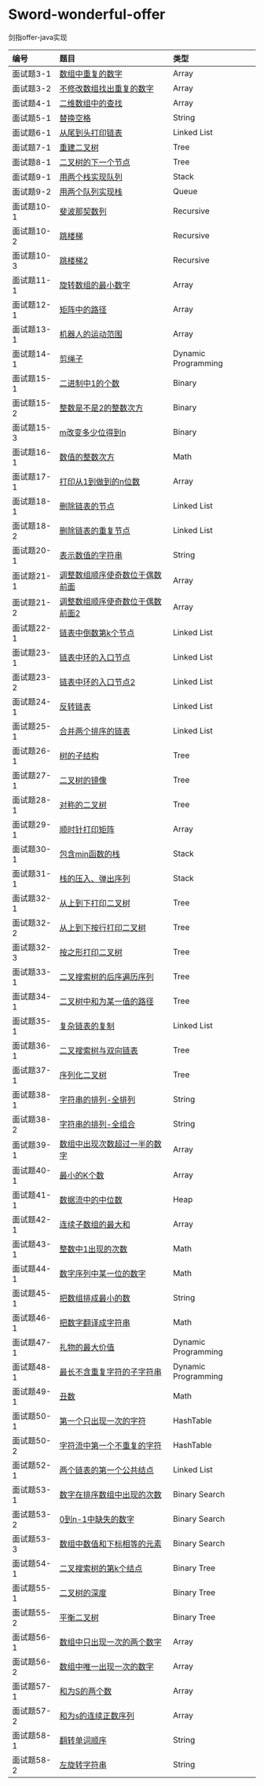 # Sword-wonderful-offer
剑指offer-java实现

| 编号       | 题目                                    | 类型                |
| :--------- | :-------------------------------------- | :------------------ |
| 面试题3-1  | [数组中重复的数字][0031]                | Array               |
| 面试题3-2  | [不修改数组找出重复的数字][0032]        | Array               |
| 面试题4-1  | [二维数组中的查找][0041]                | Array               |
| 面试题5-1  | [替换空格][0051]                        | String              |
| 面试题6-1  | [从尾到头打印链表][0061]                | Linked List         |
| 面试题7-1  | [重建二叉树][0071]                      | Tree                |
| 面试题8-1  | [二叉树的下一个节点][0081]              | Tree                |
| 面试题9-1  | [用两个栈实现队列][0091]                | Stack               |
| 面试题9-2  | [用两个队列实现栈][0092]                | Queue               |
| 面试题10-1 | [斐波那契数列][0101]                    | Recursive           |
| 面试题10-2 | [跳楼梯][0102]                          | Recursive           |
| 面试题10-3 | [跳楼梯2][0103]                         | Recursive           |
| 面试题11-1 | [旋转数组的最小数字][0111]              | Array               |
| 面试题12-1 | [矩阵中的路径][0121]                    | Array               |
| 面试题13-1 | [机器人的运动范围][0131]                | Array               |
| 面试题14-1 | [剪绳子][0141]                          | Dynamic Programming |
| 面试题15-1 | [二进制中1的个数][0151]                 | Binary              |
| 面试题15-2 | [整数是不是2的整数次方][0152]           | Binary              |
| 面试题15-3 | [m改变多少位得到n][0153]                | Binary              |
| 面试题16-1 | [数值的整数次方][0161]                  | Math                |
| 面试题17-1 | [打印从1到做到的n位数][0171]            | Array               |
| 面试题18-1 | [删除链表的节点][0181]                  | Linked List         |
| 面试题18-2 | [删除链表的重复节点][0182]              | Linked List         |
| 面试题20-1 | [表示数值的字符串][0201]                | String              |
| 面试题21-1 | [调整数组顺序使奇数位于偶数前面][0211]  | Array               |
| 面试题21-2 | [调整数组顺序使奇数位于偶数前面2][0212] | Array               |
| 面试题22-1 | [链表中倒数第k个节点][0221]             | Linked List         |
| 面试题23-1 | [链表中环的入口节点][0231]              | Linked List         |
| 面试题23-2 | [链表中环的入口节点2][0232]             | Linked List         |
| 面试题24-1 | [反转链表][0241]                        | Linked List         |
| 面试题25-1 | [合并两个排序的链表][0251]              | Linked List         |
| 面试题26-1 | [树的子结构][0261]                      | Tree                |
| 面试题27-1 | [二叉树的镜像][0271]                    | Tree                |
| 面试题28-1 | [对称的二叉树][0281]                    | Tree                |
| 面试题29-1 | [顺时针打印矩阵][0291]                  | Array               |
| 面试题30-1 | [包含min函数的栈][0301]                 | Stack               |
| 面试题31-1 | [栈的压入、弹出序列][0311]              | Stack               |
| 面试题32-1 | [从上到下打印二叉树][0321]              | Tree                |
| 面试题32-2 | [从上到下按行打印二叉树][0322]          | Tree                |
| 面试题32-3 | [按之形打印二叉树][0323]                | Tree                |
| 面试题33-1 | [二叉搜索树的后序遍历序列][0331]        | Tree                |
| 面试题34-1 | [二叉树中和为某一值的路径][0341]        | Tree                |
| 面试题35-1 | [复杂链表的复制][0351]                  | Linked List         |
| 面试题36-1 | [二叉搜索树与双向链表][0361]            | Tree                |
| 面试题37-1 | [序列化二叉树][0371]                    | Tree                |
| 面试题38-1 | [字符串的排列-全排列][0381]             | String              |
| 面试题38-2 | [字符串的排列-全组合][0382]             | String              |
| 面试题39-1 | [数组中出现次数超过一半的数字][0391]    | Array               |
| 面试题40-1 | [最小的K个数][0401]                     | Array               |
| 面试题41-1 | [数据流中的中位数][0411]                | Heap                |
| 面试题42-1 | [连续子数组的最大和][0421]              | Array               |
| 面试题43-1 | [整数中1出现的次数][0431]               | Math                |
| 面试题44-1 | [数字序列中某一位的数字][0441]          | Math                |
| 面试题45-1 | [把数组排成最小的数][0451]              | String              |
| 面试题46-1 | [把数字翻译成字符串][0461]              | Math                |
| 面试题47-1 | [礼物的最大价值][0471]                  | Dynamic Programming |
| 面试题48-1 | [最长不含重复字符的子字符串][0481]      | Dynamic Programming |
| 面试题49-1 | [丑数][0491]                            | Math                |
| 面试题50-1 | [第一个只出现一次的字符][0501]          | HashTable           |
| 面试题50-2 | [字符流中第一个不重复的字符][0502]      | HashTable           |
| 面试题52-1 | [两个链表的第一个公共结点][0521]        | Linked List         |
| 面试题53-1 | [数字在排序数组中出现的次数][0531]      | Binary Search       |
| 面试题53-2 | [0到n-1中缺失的数字][0532]              | Binary Search       |
| 面试题53-3 | [数组中数值和下标相等的元素][0533]      | Binary Search       |
| 面试题54-1 | [二叉搜索树的第k个结点][0541]           | Binary Tree         |
| 面试题55-1 | [二叉树的深度][0551]                    | Binary Tree         |
| 面试题55-2 | [平衡二叉树][0552]                      | Binary Tree         |
| 面试题56-1 | [数组中只出现一次的两个数字][0561]      | Array               |
| 面试题56-2 | [数组中唯一出现一次的数字][0562]        | Array               |
| 面试题57-1 | [和为S的两个数][0571]                   | Array               |
| 面试题57-2 | [和为s的连续正数序列][0572]             | Array               |
| 面试题58-1 | [翻转单词顺序][0581]                    | String              |
| 面试题58-2 | [左旋转字符串][0582]                    | String              |




[0031]:https://github.com/mcrwayfun/Sword-wonderful-offer/blob/master/doc/_03_01_DuplicationInArray/README.md
[0032]:https://github.com/mcrwayfun/Sword-wonderful-offer/blob/master/doc/_03_02_DuplicationInArrayNoEdit/README.md
[0041]:https://github.com/mcrwayfun/Sword-wonderful-offer/blob/master/doc/_04_01_FindInPartiallySortedMatrix/README.md
[0051]:https://github.com/mcrwayfun/Sword-wonderful-offer/blob/master/doc/_05_01_ReplaceSpaces/README.md
[0061]:https://github.com/mcrwayfun/Sword-wonderful-offer/blob/master/doc/_06_01_PrintListInReversedOrder/README.md
[0071]:https://github.com/mcrwayfun/Sword-wonderful-offer/blob/master/doc/_07_01_ConstructBinaryTree/README.md
[0081]:https://github.com/mcrwayfun/Sword-wonderful-offer/blob/master/doc/_08_01_NextNodeInBinaryTrees/README.md
[0091]:https://github.com/mcrwayfun/Sword-wonderful-offer/blob/master/doc/_09_01_QueueWithTwoStacks/README.md
[0092]:https://github.com/mcrwayfun/Sword-wonderful-offer/blob/master/doc/_09_02_StackWithTwoQueues/README.md
[0101]:https://github.com/mcrwayfun/Sword-wonderful-offer/blob/master/doc/_10_01_Fibonacci/README.md
[0102]:https://github.com/mcrwayfun/Sword-wonderful-offer/blob/master/doc/_10_02_JumpFloor/README.md
[0102]:https://github.com/mcrwayfun/Sword-wonderful-offer/blob/master/doc/_10_02_JumpFloor/README.md
[0103]:https://github.com/mcrwayfun/Sword-wonderful-offer/blob/master/doc/_10_03_JumpFloorII/README.md
[0111]:https://github.com/mcrwayfun/Sword-wonderful-offer/blob/master/doc/_11_01_MinNumberInRotatedArray/README.md
[0121]:https://github.com/mcrwayfun/Sword-wonderful-offer/blob/master/doc/_12_01_StringPathInMatrix/README.md
[0131]:https://github.com/mcrwayfun/Sword-wonderful-offer/blob/master/doc/_13_01_RobotMove/README.md
[0141]:https://github.com/mcrwayfun/Sword-wonderful-offer/blob/master/doc/_14_01_CuttingRope/README.md
[0151]:https://github.com/mcrwayfun/Sword-wonderful-offer/blob/master/doc/_15_01_NumberOf1InBinary/README.md
[0152]:https://github.com/mcrwayfun/Sword-wonderful-offer/blob/master/doc/_15_02_PowerOf2/README.md
[0153]:https://github.com/mcrwayfun/Sword-wonderful-offer/blob/master/doc/_15_03_ChangeBinaryNumber/README.md
[0161]:https://github.com/mcrwayfun/Sword-wonderful-offer/blob/master/doc/_16_01_Power/README.md
[0171]:https://github.com/mcrwayfun/Sword-wonderful-offer/blob/master/doc/_17_01_Print1ToMaxOfNDigits/README.md
[0181]:https://github.com/mcrwayfun/Sword-wonderful-offer/blob/master/doc/_18_01_DeleteNodeInList/README.md
[0182]:https://github.com/mcrwayfun/Sword-wonderful-offer/blob/master/doc/_18_02_DeleteDuplicatedNode/README.md
[0201]:https://github.com/mcrwayfun/Sword-wonderful-offer/blob/master/doc/_20_01_NumericStrings/README.md
[0211]:https://github.com/mcrwayfun/Sword-wonderful-offer/blob/master/doc/_21_01_ReorderArray/README.md
[0212]:https://github.com/mcrwayfun/Sword-wonderful-offer/blob/master/doc/_21_02_ReorderArray2/README.md
[0221]:https://github.com/mcrwayfun/Sword-wonderful-offer/blob/master/doc/_22_01_KthNodeFromEnd/README.md
[0231]:https://github.com/mcrwayfun/Sword-wonderful-offer/blob/master/doc/_23_01_EntryNodeInListLoop/README.md
[0232]:https://github.com/mcrwayfun/Sword-wonderful-offer/blob/master/doc/_23_02_EntryNodeInListLoop/README.md
[0241]:https://github.com/mcrwayfun/Sword-wonderful-offer/blob/master/doc/_24_01_ReverseList/README.md
[0251]:https://github.com/mcrwayfun/Sword-wonderful-offer/blob/master/doc/_25_01_MergeSortedLists/README.md
[0261]:https://github.com/mcrwayfun/Sword-wonderful-offer/blob/master/doc/_26_01_SubstructureInTree/README.md
[0271]:https://github.com/mcrwayfun/Sword-wonderful-offer/blob/master/doc/_27_01_MirrorOfBinaryTree/README.md
[0281]:https://github.com/mcrwayfun/Sword-wonderful-offer/blob/master/doc/_28_01_SymmetricalBinaryTree/README.md
[0291]:https://github.com/mcrwayfun/Sword-wonderful-offer/blob/master/doc/_29_01_PrintMatrix/README.md
[0301]:https://github.com/mcrwayfun/Sword-wonderful-offer/blob/master/doc/_30_01_MinInStack/README.md
[0311]:https://github.com/mcrwayfun/Sword-wonderful-offer/blob/master/doc/_31_01_StackPushPopOrder/README.md
[0321]:https://github.com/mcrwayfun/Sword-wonderful-offer/blob/master/doc/_32_01_PrintTreeFromTopToBottom/README.md
[0322]:https://github.com/mcrwayfun/Sword-wonderful-offer/blob/master/doc/_32_02_PrintTreesInLines/README.md
[0323]:https://github.com/mcrwayfun/Sword-wonderful-offer/blob/master/doc/_32_03_PrintTreesInZigzag/README.md
[0331]:https://github.com/mcrwayfun/Sword-wonderful-offer/blob/master/doc/_33_01_SquenceOfBST/README.md
[0341]:https://github.com/mcrwayfun/Sword-wonderful-offer/blob/master/doc/_34_01_PathInTree/README.md
[0351]:https://github.com/mcrwayfun/Sword-wonderful-offer/blob/master/doc/_35_01_CopyComplexList/README.md
[0361]:https://github.com/mcrwayfun/Sword-wonderful-offer/blob/master/doc/_36_01_ConvertBinarySearchTree/README.md
[0371]:https://github.com/mcrwayfun/Sword-wonderful-offer/blob/master/doc/_37_01_SerializeBinaryTrees/README.md
[0381]:https://github.com/mcrwayfun/Sword-wonderful-offer/blob/master/doc/_38_01_StringPermutation/README.md
[0382]:https://github.com/mcrwayfun/Sword-wonderful-offer/blob/master/doc/_38_02_StringCombination/README.md
[0391]:https://github.com/mcrwayfun/Sword-wonderful-offer/blob/master/doc/_39_01_MoreThanHalfNumber/README.md
[0401]:https://github.com/mcrwayfun/Sword-wonderful-offer/blob/master/doc/_40_01_KLeastNumbers/README.md
[0411]:https://github.com/mcrwayfun/Sword-wonderful-offer/blob/master/doc/_41_01_StreamMedian/README.md
[0421]:https://github.com/mcrwayfun/Sword-wonderful-offer/blob/master/doc/_42_01_GreatestSumOfSubarrays/README.md
[0431]:https://github.com/mcrwayfun/Sword-wonderful-offer/blob/master/doc/_43_01_NumberOf1/README.md
[0441]:https://github.com/mcrwayfun/Sword-wonderful-offer/blob/master/doc/_44_01_DigitsInSequence/README.md
[0451]:https://github.com/mcrwayfun/Sword-wonderful-offer/blob/master/doc/_45_01_SortArrayForMinNumber/README.md
[0461]:https://github.com/mcrwayfun/Sword-wonderful-offer/blob/master/doc/_46_01_TranslateNumbersToStrings/README.md
[0471]:https://github.com/mcrwayfun/Sword-wonderful-offer/blob/master/doc/_47_01_MaxValueOfGifts/README.md
[0481]:https://github.com/mcrwayfun/Sword-wonderful-offer/blob/master/doc/_48_01_LongestSubstringWithoutDup/README.md
[0491]:https://github.com/mcrwayfun/Sword-wonderful-offer/blob/master/doc/_49_01_UglyNumber/README.md
[0501]:https://github.com/mcrwayfun/Sword-wonderful-offer/blob/master/doc/_50_01_FirstNotRepeatingChar/README.md
[0502]:https://github.com/mcrwayfun/Sword-wonderful-offer/blob/master/doc/_50_02_FristCharacterInStream/README.md
[0521]:https://github.com/mcrwayfun/Sword-wonderful-offer/blob/master/doc/_52_01_FirstCommonNodesInLists/README.md
[0531]:https://github.com/mcrwayfun/Sword-wonderful-offer/blob/master/doc/_53_01_NumberOfK/README.md
[0532]:https://github.com/mcrwayfun/Sword-wonderful-offer/blob/master/doc/_53_02_MissingNumber/README.md
[0533]:https://github.com/mcrwayfun/Sword-wonderful-offer/blob/master/doc/_53_03_IntegerIdenticalToIndex/README.md
[0541]:https://github.com/mcrwayfun/Sword-wonderful-offer/blob/master/doc/_54_01_KthNodeInBST/README.md
[0551]:https://github.com/mcrwayfun/Sword-wonderful-offer/blob/master/doc/_55_01_TreeDepth/README.md
[0552]:https://github.com/mcrwayfun/Sword-wonderful-offer/blob/master/doc/_55_02_BalancedBinaryTree/README.md
[0561]:https://github.com/mcrwayfun/Sword-wonderful-offer/blob/master/doc/_56_01_NumbersAppearOnce/README.md
[0562]:https://github.com/mcrwayfun/Sword-wonderful-offer/blob/master/doc/_56_02_NumberAppearingOnce/README.md
[0571]:https://github.com/mcrwayfun/Sword-wonderful-offer/blob/master/doc/_57_01_TwoNumbersWithSum/README.md
[0572]:https://github.com/mcrwayfun/Sword-wonderful-offer/blob/master/doc/_57_02_ContinuousSquenceWithSum/README.md
[0581]:https://github.com/mcrwayfun/Sword-wonderful-offer/blob/master/doc/_58_01_ReverseWordsInSentence/README.md
[0582]:https://github.com/mcrwayfun/Sword-wonderful-offer/blob/master/doc/_58_02_LeftRotateString/README.md